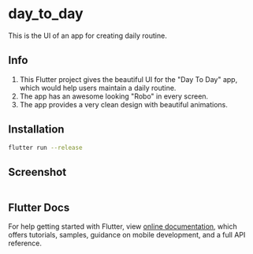 # day_to_day

This is the UI of an app for creating daily routine. 

## Info

1) This Flutter project gives the beautiful UI for the "Day To Day" app, which would help users maintain a daily routine.
2) The app has an awesome looking "Robo" in every screen.
3) The app provides a very clean design with beautiful animations.

## Installation

```bash
flutter run --release
```

## Screenshot

<p align="left">
  <img src="">
</p>

## Flutter Docs

For help getting started with Flutter, view 
[online documentation](https://flutter.io/docs), which offers tutorials, 
samples, guidance on mobile development, and a full API reference.
